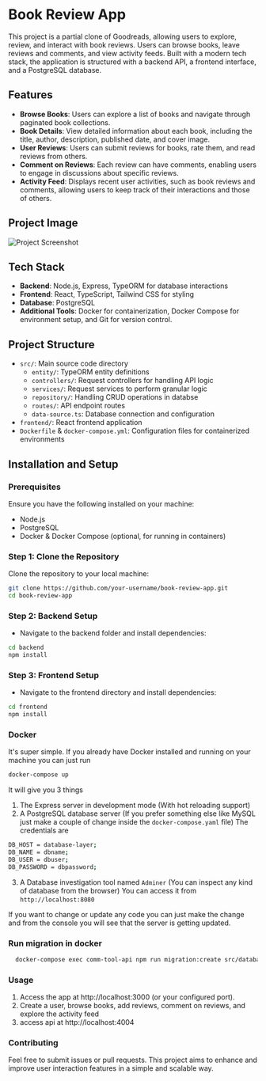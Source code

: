 # Book Review App

This project is a partial clone of Goodreads, allowing users to explore, review, and interact with book reviews. Users can browse books, leave reviews and comments, and view activity feeds. Built with a modern tech stack, the application is structured with a backend API, a frontend interface, and a PostgreSQL database.

## Features

- **Browse Books**: Users can explore a list of books and navigate through paginated book collections.
- **Book Details**: View detailed information about each book, including the title, author, description, published date, and cover image.
- **User Reviews**: Users can submit reviews for books, rate them, and read reviews from others.
- **Comment on Reviews**: Each review can have comments, enabling users to engage in discussions about specific reviews.
- **Activity Feed**: Displays recent user activities, such as book reviews and comments, allowing users to keep track of their interactions and those of others.

## Project Image

![Project Screenshot](https://github.com/user-attachments/assets/50f9fdee-43fa-446d-8c2e-28905c562c9b)

## Tech Stack

- **Backend**: Node.js, Express, TypeORM for database interactions
- **Frontend**: React, TypeScript, Tailwind CSS for styling
- **Database**: PostgreSQL
- **Additional Tools**: Docker for containerization, Docker Compose for environment setup, and Git for version control.

## Project Structure

- `src/`: Main source code directory
  - `entity/`: TypeORM entity definitions
  - `controllers/`: Request controllers for handling API logic
  - `services/`: Request services to perform granular logic
  - `repository/`: Handling CRUD operations in databse
  - `routes/`: API endpoint routes
  - `data-source.ts`: Database connection and configuration
- `frontend/`: React frontend application
- `Dockerfile` & `docker-compose.yml`: Configuration files for containerized environments

## Installation and Setup

### Prerequisites

Ensure you have the following installed on your machine:

- Node.js
- PostgreSQL
- Docker & Docker Compose (optional, for running in containers)

### Step 1: Clone the Repository

Clone the repository to your local machine:

```bash
git clone https://github.com/your-username/book-review-app.git
cd book-review-app
```

### Step 2: Backend Setup

- Navigate to the backend folder and install dependencies:

```bash
cd backend
npm install
```

### Step 3: Frontend Setup

- Navigate to the frontend directory and install dependencies:

```bash
cd frontend
npm install
```

### Docker

It's super simple. If you already have Docker installed and running on your machine you can just run

```sh
docker-compose up
```

It will give you 3 things

1. The Express server in development mode (With hot reloading support)
2. A PostgreSQL database server (If you prefer something else like MySQL just make a couple of change inside the `docker-compose.yaml` file) The credentials are

```sh
DB_HOST = database-layer;
DB_NAME = dbname;
DB_USER = dbuser;
DB_PASSWORD = dbpassword;
```

3. A Database investigation tool named `Adminer` (You can inspect any kind of database from the browser) You can access it from `http://localhost:8080`

If you want to change or update any code you can just make the change and from the console you will see that the server is getting updated.

### Run migration in docker

```sh
  docker-compose exec comm-tool-api npm run migration:create src/database/migration/user
```

### Usage

1. Access the app at http://localhost:3000 (or your configured port).
2. Create a user, browse books, add reviews, comment on reviews, and explore the activity feed
3. access api at http://localhost:4004

### Contributing

Feel free to submit issues or pull requests. This project aims to enhance and improve user interaction features in a simple and scalable way.
